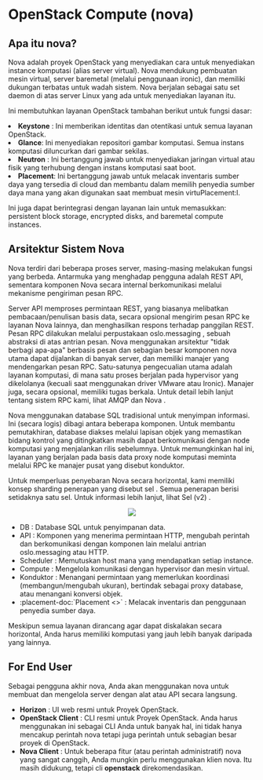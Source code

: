# OpenStack Compute (nova)

## Apa itu nova?
Nova adalah proyek OpenStack yang menyediakan cara untuk menyediakan instance komputasi (alias server virtual). Nova mendukung pembuatan mesin virtual, server baremetal (melalui penggunaan ironic), dan memiliki dukungan terbatas untuk wadah sistem. Nova berjalan sebagai satu set daemon di atas server Linux yang ada untuk menyediakan layanan itu.

Ini membutuhkan layanan OpenStack tambahan berikut untuk fungsi dasar:
<li><b>Keystone</b> : Ini memberikan identitas dan otentikasi untuk semua layanan OpenStack.</li>
<li><b>Glance</b>: Ini menyediakan repositori gambar komputasi. Semua instans komputasi diluncurkan dari gambar sekilas.</li>
<li><b>Neutron</b> : Ini bertanggung jawab untuk menyediakan jaringan virtual atau fisik yang terhubung dengan instans komputasi saat boot.</li>
<li><b>Placement</b>: Ini bertanggung jawab untuk melacak inventaris sumber daya yang tersedia di cloud dan membantu dalam memilih penyedia sumber daya mana yang akan digunakan saat membuat mesin virtuPlacement:l.</li>

Ini juga dapat berintegrasi dengan layanan lain untuk memasukkan: persistent block storage, encrypted disks, and baremetal compute instances.

## Arsitektur Sistem Nova
Nova terdiri dari beberapa proses server, masing-masing melakukan fungsi yang berbeda. Antarmuka yang menghadap pengguna adalah REST API, sementara komponen Nova secara internal berkomunikasi melalui mekanisme pengiriman pesan RPC.

Server API memproses permintaan REST, yang biasanya melibatkan pembacaan/penulisan basis data, secara opsional mengirim pesan RPC ke layanan Nova lainnya, dan menghasilkan respons terhadap panggilan REST. Pesan RPC dilakukan melalui perpustakaan oslo.messaging , sebuah abstraksi di atas antrian pesan. Nova menggunakan arsitektur "tidak berbagi apa-apa" berbasis pesan dan sebagian besar komponen nova utama dapat dijalankan di banyak server, dan memiliki manajer yang mendengarkan pesan RPC. Satu-satunya pengecualian utama adalah layanan komputasi, di mana satu proses berjalan pada hypervisor yang dikelolanya (kecuali saat menggunakan driver VMware atau Ironic). Manajer juga, secara opsional, memiliki tugas berkala. Untuk detail lebih lanjut tentang sistem RPC kami, lihat AMQP dan Nova .

Nova menggunakan database SQL tradisional untuk menyimpan informasi. Ini (secara logis) dibagi antara beberapa komponen. Untuk membantu pemutakhiran, database diakses melalui lapisan objek yang memastikan bidang kontrol yang ditingkatkan masih dapat berkomunikasi dengan node komputasi yang menjalankan rilis sebelumnya. Untuk memungkinkan hal ini, layanan yang berjalan pada basis data proxy node komputasi meminta melalui RPC ke manajer pusat yang disebut konduktor.

Untuk memperluas penyebaran Nova secara horizontal, kami memiliki konsep sharding penerapan yang disebut sel . Semua penerapan berisi setidaknya satu sel. Untuk informasi lebih lanjut, lihat Sel (v2) .
<p align="center"><img src="https://drive.google.com/uc?export=view&id=1WKpnHu-_GxAFd2bJ0-5udTLYMBRrRd9C"> </p>
<ul>
  <li>DB : Database SQL untuk penyimpanan data.</li>
  <li>API : Komponen yang menerima permintaan HTTP, mengubah perintah dan berkomunikasi dengan komponen lain melalui antrian oslo.messaging atau HTTP.</li>
  <li>Scheduler : Memutuskan host mana yang mendapatkan setiap instance.</li>
  <li>Compute : Mengelola komunikasi dengan hypervisor dan mesin virtual.</li>
  <li>Konduktor : Menangani permintaan yang memerlukan koordinasi (membangun/mengubah ukuran), bertindak sebagai proxy database, atau menangani konversi objek.</li>
  <li>:placement-doc:`Placement <>` : Melacak inventaris dan penggunaan penyedia sumber daya.</li>
</ul>
Meskipun semua layanan dirancang agar dapat diskalakan secara horizontal, Anda harus memiliki komputasi yang jauh lebih banyak daripada yang lainnya.

## For End User
Sebagai pengguna akhir nova, Anda akan menggunakan nova untuk membuat dan mengelola server dengan alat atau API secara langsung.
<ul>
  <li><b>Horizon</b> : UI web resmi untuk Proyek OpenStack.</li>
  <li><b>OpenStack Client</b> : CLI resmi untuk Proyek OpenStack. Anda harus menggunakan ini sebagai CLI Anda untuk banyak hal, ini tidak hanya mencakup perintah nova tetapi juga perintah untuk sebagian besar proyek di OpenStack.</li>
  <li><b>Nova Client</b> : Untuk beberapa fitur (atau perintah administratif) nova yang sangat canggih, Anda mungkin perlu menggunakan klien nova. Itu masih didukung, tetapi cli <b>openstack</b> direkomendasikan.</li>
</ul>
